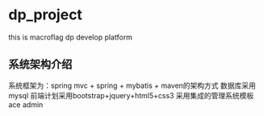 # dp_project
this is macroflag dp develop platform


## 系统架构介绍
系统框架为：spring mvc + spring + mybatis + maven的架构方式
数据库采用mysql
前端计划采用bootstrap+jquery+html5+css3
采用集成的管理系统模板ace admin

